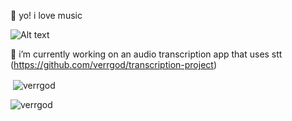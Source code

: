 👋 yo! i love music</p>

![Alt text](https://spotify-recently-played-readme.vercel.app/api?user=ye2b9pe126qcjjmgrc42uk8mt)

🔭 i’m currently working on an audio transcription app that uses stt (https://github.com/verrgod/transcription-project)

<p>&nbsp;<img align="center" src="https://github-readme-stats.vercel.app/api?username=verrgod&show_icons=true&locale=en" alt="verrgod" /></p>

<p><img align="center" src="https://github-readme-streak-stats.herokuapp.com/?user=verrgod&" alt="verrgod" /></p>
